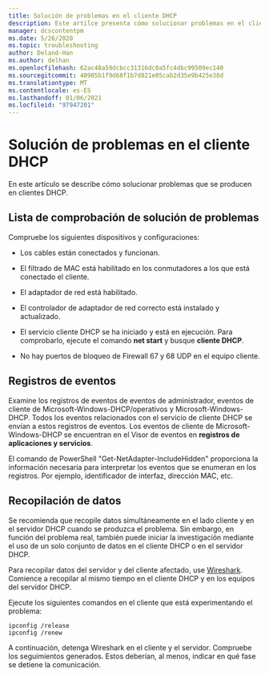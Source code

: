 ```yaml
---
title: Solución de problemas en el cliente DHCP
description: Este artilce presenta cómo solucionar problemas en el cliente DHCP y recopilar datos.
manager: dcscontentpm
ms.date: 5/26/2020
ms.topic: troubleshooting
author: Deland-Han
ms.author: delhan
ms.openlocfilehash: 62ac48a59dcbcc31316dc0a5fc4dbc99509ec140
ms.sourcegitcommit: 40905b1f9d68f1b7d821e05cab2d35e9b425e38d
ms.translationtype: MT
ms.contentlocale: es-ES
ms.lasthandoff: 01/06/2021
ms.locfileid: "97947201"
---
```

# <a name="troubleshoot-problems-on-the-dhcp-client"></a>Solución de problemas en el cliente DHCP

En este artículo se describe cómo solucionar problemas que se producen en clientes DHCP.

## <a name="troubleshooting-checklist"></a>Lista de comprobación de solución de problemas

Compruebe los siguientes dispositivos y configuraciones:

  - Los cables están conectados y funcionan.

  - El filtrado de MAC está habilitado en los conmutadores a los que está conectado el cliente.

  - El adaptador de red está habilitado.

  - El controlador de adaptador de red correcto está instalado y actualizado.

  - El servicio cliente DHCP se ha iniciado y está en ejecución. Para comprobarlo, ejecute el comando **net start** y busque **cliente DHCP**.

  - No hay puertos de bloqueo de Firewall 67 y 68 UDP en el equipo cliente.

## <a name="event-logs"></a>Registros de eventos

Examine los registros de eventos de eventos de administrador, eventos de cliente de Microsoft-Windows-DHCP/operativos y Microsoft-Windows-DHCP. Todos los eventos relacionados con el servicio de cliente DHCP se envían a estos registros de eventos.
Los eventos de cliente de Microsoft-Windows-DHCP se encuentran en el Visor de eventos en **registros de aplicaciones y servicios**.

El comando de PowerShell "Get-NetAdapter-IncludeHidden" proporciona la información necesaria para interpretar los eventos que se enumeran en los registros. Por ejemplo, identificador de interfaz, dirección MAC, etc.

## <a name="data-collection"></a>Recopilación de datos

Se recomienda que recopile datos simultáneamente en el lado cliente y en el servidor DHCP cuando se produzca el problema. Sin embargo, en función del problema real, también puede iniciar la investigación mediante el uso de un solo conjunto de datos en el cliente DHCP o en el servidor DHCP.

Para recopilar datos del servidor y del cliente afectado, use [Wireshark](https://www.wireshark.org/download.html). Comience a recopilar al mismo tiempo en el cliente DHCP y en los equipos del servidor DHCP.

Ejecute los siguientes comandos en el cliente que está experimentando el problema:

```console
ipconfig /release
ipconfig /renew
```

A continuación, detenga Wireshark en el cliente y el servidor. Compruebe los seguimientos generados. Estos deberían, al menos, indicar en qué fase se detiene la comunicación.